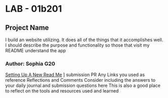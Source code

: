 # LAB - 01b201

## Project Name

I build an website utilizing. It does all of the things that it accomplishes well. I should describe the purpose and functionality so those that visit my README understand the app

### Author: Sophia G20



[Setting Up A New Read Me](https://codefellows.github.io/code-201-guide/curriculum/class-02/project-setup) ]
submission PR
Any Links you used as reference
Reflections and Comments
Consider including the answers to your daily journal and submission questions here
This is also a good place to reflect on the tools and resources used and learned